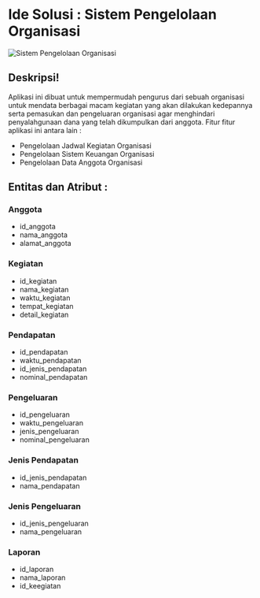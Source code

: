 # Ide Solusi : Sistem Pengelolaan Organisasi
![Sistem Pengelolaan Organisasi](https://user-images.githubusercontent.com/49604034/158011424-6adf05fd-890c-4627-851e-021021491393.png)

## Deskripsi!
Aplikasi ini dibuat untuk mempermudah pengurus dari sebuah organisasi untuk mendata berbagai macam kegiatan yang akan dilakukan kedepannya serta pemasukan dan pengeluaran organisasi agar menghindari penyalahgunaan dana yang telah dikumpulkan dari anggota. Fitur fitur aplikasi ini antara lain :
- Pengelolaan Jadwal Kegiatan Organisasi
- Pengelolaan Sistem Keuangan Organisasi
- Pengelolaan Data Anggota Organisasi
## Entitas  dan Atribut :
### Anggota
- id_anggota
- nama_anggota
- alamat_anggota
### Kegiatan
- id_kegiatan
- nama_kegiatan
- waktu_kegiatan
- tempat_kegiatan
- detail_kegiatan
### Pendapatan
- id_pendapatan
- waktu_pendapatan
- id_jenis_pendapatan
- nominal_pendapatan
### Pengeluaran
- id_pengeluaran
- waktu_pengeluaran
- jenis_pengeluaran
- nominal_pengeluaran
### Jenis Pendapatan
- id_jenis_pendapatan
- nama_pendapatan
### Jenis Pengeluaran
- id_jenis_pengeluaran
- nama_pengeluaran
### Laporan
- id_laporan
- nama_laporan
- id_keegiatan
